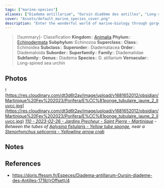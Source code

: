 ```yaml
---
tags: ["marine-species"]
aliases: ["Diadema antillarium", "Oursin diadème des antilles", "Long-spined sea urchin"]
cover: "Assets/default_marine_species_cover.png"
description: "Enter the wonderful world of marine-biology through gorgeous underwater pictures of marine animals. Echinozoa is the class of commonly called urchins."
---
```

> [!summary]- Classification
**Kingdom**:: [Animalia](Animalia.md)
**Phylum**:: [Echinodermata](Echinodermata.md)
**Subphylum**::Echinozoa
**Superclass**:: 
**Class**:: Echinoidea
**Subclass**::
**Superorder**:: Diadematacea
**Order**:: Diadematoida
**Suborder**::
**Superfamily**::
**Family**:: Diadematidae
**Subfamily**::
**Genus**:: Diadema
**Species**:: D. atillarium
**Vernacular**:: Long-spined sea urchin

## Photos
![https://res.cloudinary.com/dt3d6t2ay/image/upload/v1681652012/obsidian/Martinique%20Fev%202023/Porifera/E%CC%81ponge_tubulaire_jaune_2_lluvcc.jpg](https://res.cloudinary.com/dt3d6t2ay/image/upload/v1681652012/obsidian/Martinique%20Fev%202023/Porifera/E%CC%81ponge_tubulaire_jaune_2_lluvcc.jpg)
*[110 - 2023-02-26 - Jardins Precheur - Saint Pierre - Martinique](110%20-%202023-02-26%20-%20Jardins%20Precheur%20-%20Saint%20Pierre%20-%20Martinique.md) - Between the tubes of [Aplysina fistularis - Yellow tube sponge](Aplysina%20fistularis%20-%20Yellow%20tube%20sponge.md), near a [Stenorhynchus seticornis - Yellowline arrow crab](Stenorhynchus%20seticornis%20-%20Yellowline%20arrow%20crab.md)*


## Notes

## References
- https://doris.ffessm.fr/Especes/Diadema-antillarum-Oursin-diademe-des-Antilles-1718/(rOffset)/4